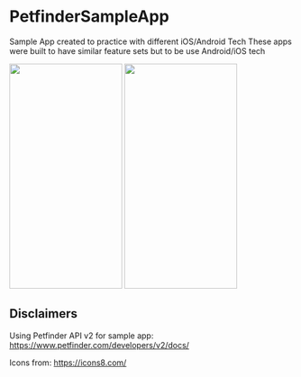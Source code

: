 # PetfinderSampleApp
Sample App created to practice with different iOS/Android Tech
These apps were built to have similar feature sets but to be use Android/iOS tech

<img src="https://github.com/laurenyew/PetfinderSampleApp/blob/develop/ios/Screenshots/Dog_Search_iOS_Demo_Screenshot.png" data-canonical-src="https://github.com/laurenyew/PetfinderSampleApp/blob/develop/ios/Screenshots/Dog_Search_iOS_Demo_Screenshot.png" width="200" height="400" /> <img src="https://github.com/laurenyew/PetfinderSampleApp/blob/master/android/Screenshots/Animal_Search_Android_Demo_Screenshot.png" data-canonical-src="https://github.com/laurenyew/PetfinderSampleApp/blob/master/android/Screenshots/Animal_Search_Android_Demo_Screenshot.png" width="200" height="400" />

## Disclaimers

Using Petfinder API v2 for sample app:
https://www.petfinder.com/developers/v2/docs/

Icons from: https://icons8.com/
